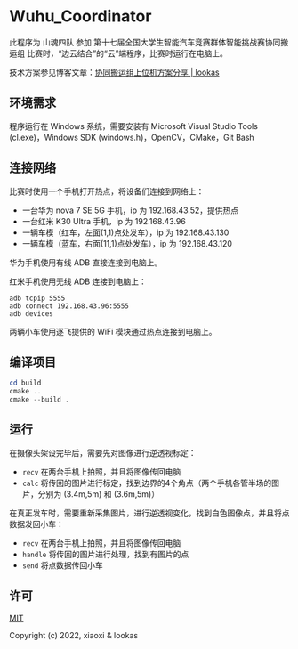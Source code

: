 # Wuhu_Coordinator

此程序为 山魂四队 参加 第十七届全国大学生智能汽车竞赛群体智能挑战赛协同搬运组 比赛时，“边云结合”的“云”端程序，比赛时运行在电脑上。

技术方案参见博客文章：[协同搬运组上位机方案分享 | lookas](https://18kas.com/wuhu-coordinator)

## 环境需求

程序运行在 Windows 系统，需要安装有 Microsoft Visual Studio Tools (cl.exe)，Windows SDK (windows.h)，OpenCV，CMake，Git Bash

## 连接网络

比赛时使用一个手机打开热点，将设备们连接到网络上：

- 一台华为 nova 7 SE 5G 手机，ip 为 192.168.43.52，提供热点
- 一台红米 K30 Ultra 手机，ip 为 192.168.43.96
- 一辆车模（红车，左面(1,1)点处发车），ip 为 192.168.43.130
- 一辆车模（蓝车，右面(11,1)点处发车），ip 为 192.168.43.120

华为手机使用有线 ADB 直接连接到电脑上。

红米手机使用无线 ADB 连接到电脑上：

```
adb tcpip 5555
adb connect 192.168.43.96:5555
adb devices
```

两辆小车使用逐飞提供的 WiFi 模块通过热点连接到电脑上。

## 编译项目

```powershell
cd build
cmake ..
cmake --build .
```

## 运行

在摄像头架设完毕后，需要先对图像进行逆透视标定：

- `recv` 在两台手机上拍照，并且将图像传回电脑
- `calc` 将传回的图片进行标定，找到边界的4个角点（两个手机各管半场的图片，分别为 (3.4m,5m) 和 (3.6m,5m)）

在真正发车时，需要重新采集图片，进行逆透视变化，找到白色图像点，并且将点数据发回小车：

- `recv` 在两台手机上拍照，并且将图像传回电脑
- `handle` 将传回的图片进行处理，找到有图片的点
- `send` 将点数据传回小车

## 许可

[MIT](http://opensource.org/licenses/MIT)

Copyright (c) 2022, xiaoxi & lookas